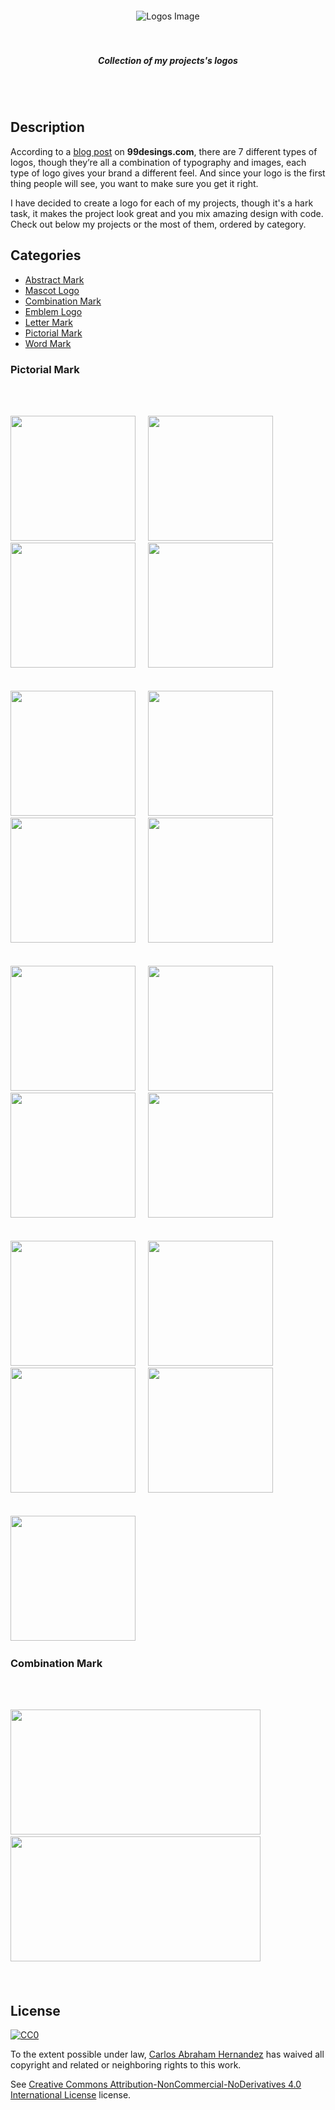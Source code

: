 <div align="center">
  <br>
  <br>
  <br>
  <br>
  <img src="https://cdn.abranhe.com/projects/logos/logos.png" alt= "Logos Image">
  <br>
  <br>
  <br>
  <h5>Collection of my projects's logos</h5>
  <br>
  <br>
</div>

<!-- https://web.archive.org/web/20181025174704/https://99designs.com/blog/tips/types-of-logos/# -->

## Description

According to a [blog post](https://99designs.com/blog/tips/types-of-logos/) on **99desings.com**, there are 7 different types of logos, though they’re all a combination of typography and images, each type of logo gives your brand a different feel. And since your logo is the first thing people will see, you want to make sure you get it right. 

I have decided to create a logo for each of my projects, though it's a hark task, it makes the project look great and you mix amazing design with code. Check out below my projects or the most of them, ordered by category.

##  Categories 

- [Abstract Mark](#abstract-mark)
- [Mascot Logo](#mascot-logo)
- [Combination Mark](#combination-mark)
- [Emblem Logo](#emblem-logo)
- [Letter Mark](#letter-mark)
- [Pictorial Mark](#pictorial-mark)
- [Word Mark](#word-mark)


### Pictorial Mark

<br>
<br>

[<img src="https://cdn.abranhe.com/projects/topdf/topdf.svg" width="200px" height="200px">][topdf]&nbsp;&nbsp;&nbsp;&nbsp;
[<img src="https://cdn.abranhe.com/projects/lupe/logo.svg" width="200px" height="200px">][lupe]&nbsp;&nbsp;&nbsp;&nbsp;
[<img src="https://cdn.abranhe.com/projects/s-to-o/logo.svg" width="200px" height="200px">][s-to-o]&nbsp;&nbsp;&nbsp;&nbsp;
[<img src="https://cdn.abranhe.com/projects/init-editorconfig/logo.png" width="200px" height="200px">][init-editorconfig]&nbsp;&nbsp;&nbsp;&nbsp;
<br><br><br>
[<img src="https://cdn.abranhe.com/projects/consecutively-unique/logo.svg" width="200px" height="200px">][consecutively-unique]&nbsp;&nbsp;&nbsp;&nbsp;
[<img src="https://cdn.abranhe.com/projects/arg/logo.svg" width="200px" height="200px">][arg]&nbsp;&nbsp;&nbsp;&nbsp;
[<img src="https://cdn.abranhe.com/projects/gong/gong.svg" width="200px" height="200px">][gong]&nbsp;&nbsp;&nbsp;&nbsp;
[<img src="https://cdn.abranhe.com/projects/github-npm/logo.svg" width="200px" height="200px">][github-npm]&nbsp;&nbsp;&nbsp;&nbsp;
<br><br><br>
[<img src="https://cdn.abranhe.com/projects/bigdecimal/logo.svg" width="200px" height="200px">][bigdecimal]&nbsp;&nbsp;&nbsp;&nbsp;
[<img src="https://cdn.abranhe.com/projects/algorithms/logo.svg" width="200px" height="200px">][algorithms]&nbsp;&nbsp;&nbsp;&nbsp;
[<img src="https://cdn.abranhe.com/projects/tryhtml/tryhtml.svg" width="200px" height="200px">][tryhtml]&nbsp;&nbsp;&nbsp;&nbsp;
[<img src="https://cdn.abranhe.com/projects/popular-repos/logo.png" width="200px" height="200px">][popular-repos]&nbsp;&nbsp;&nbsp;&nbsp;
<br><br><br>
[<img src="https://cdn.abranhe.com/projects/permutated/logo.svg" width="200px" height="200px">][permutated]&nbsp;&nbsp;&nbsp;&nbsp;
[<img src="https://cdn.abranhe.com/abraham/abrahamjs.png" width="200px" height="200px">][abranhe-js]&nbsp;&nbsp;&nbsp;&nbsp;
[<img src="https://cdn.abranhe.com/projects/sta/logo.svg" width="200px" height="200px">][sta]&nbsp;&nbsp;&nbsp;&nbsp;
[<img src="https://cdn.abranhe.com/projects/randn/randn.png" width="200px" height="200px">][randn]&nbsp;&nbsp;&nbsp;&nbsp;
<br><br><br>
[<img src="https://cdn.abranhe.com/projects/dtfe/dtfe.png" width="200px" height="200px">][dtfe]&nbsp;&nbsp;&nbsp;&nbsp;
<br>


### Combination Mark

<br>
<br>

[<img src="https://cdn.abranhe.com/projects/openup/logo.png" width="400px" height="200px">][openup]&nbsp;&nbsp;&nbsp;&nbsp;
[<img src="https://cdn.abranhe.com/projects/username/logo.svg" width="400px" height="200px">][username]&nbsp;&nbsp;&nbsp;&nbsp;
<br><br><br>

<!----------------------------- Apps links ------------------------------>
[topdf]: https://github.com/abranhe/topdf
[username]: https://github.com/abranhe/username
[gong]: https://github.com/abranhe/gong
[openup]: https://github.com/abranhe/openup
[lupe]: https://github.com/abranhe/lupe
[init-editorconfig]: https://github.com/abranhe/init-editorconfig
[consecutively-unique]: https://github.com/abranhe/consecutively-unique
[arg]: https://github.com/abranhe/arg
[bigdecimal]: https://github.com/abranhe/bigdecimal
[s-to-o]: https://github.com/abranhe/s-to-o
[github-npm]: https://github.com/abranhe/github-npm
[algorithms]: https://github.com/abranhe/algorithms
[tryhtml]: https://tryht.ml/instagram
[popular-repos]: https://github.com/abranhe/popular-repos
[permutated]: https://github.com/abranhe/permutated
[abranhe-js]: https://github.com/abranhe/abranhe
[sta]: https://github.com/abranhe/sta
[randn]: https://github.com/abranhe/randn
[dtfe]: https://github.com/abranhe/dtfe

## License

[![CC0](https://i.creativecommons.org/l/by-nc-nd/4.0/88x31.png)](http://creativecommons.org/licenses/by-nc-nd/4.0/)

To the extent possible under law, [Carlos Abraham Hernandez](https://abranhe.com) has waived all copyright and related or neighboring rights to this work.

See [Creative Commons Attribution-NonCommercial-NoDerivatives 4.0 International License](https://github.com/abranhe/logos/blob/master/license) license.
